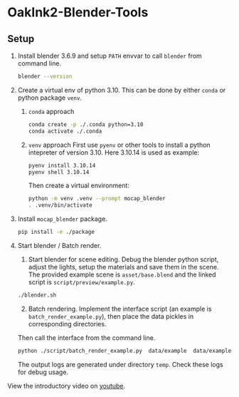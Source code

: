 # OakInk2-Blender-Tools

## Setup

1. Install blender 3.6.9 and setup `PATH` envvar to call `blender` from command line.
   
    ```bash
    blender --version
    ```

2. Create a virtual env of python 3.10. This can be done by either `conda` or python package `venv`.
    
    1. `conda` approach
        
        ```bash
        conda create -p ./.conda python=3.10
        conda activate ./.conda
        ```

    2. `venv` approach
        First use `pyenv` or other tools to install a python intepreter of version 3.10. Here 3.10.14 is used as example:

        ```bash
        pyenv install 3.10.14
        pyenv shell 3.10.14
        ```

        Then create a virtual environment:

        ```bash
        python -m venv .venv --prompt mocap_blender
        . .venv/bin/activate
        ```

3. Install `mocap_blender` package.
    
    ```bash
    pip install -e ./package
    ```

4. Start blender / Batch render.
    
    1. Start blender for scene editing. Debug the blender python script, adjust the lights, setup the materials and save them in the scene. The provided example scene is `asset/base.blend` and the linked script is `script/preview/example.py`.

    ```bash
    ./blender.sh
    ```

    2. Batch rendering. Implement the interface script (an example is `batch_render_example.py`), then place the data pickles in corresponding directories.

    Then call the interface from the command line.
    ```bash
    python ./script/batch_render_example.py  data/example  data/example_render
    ```

    The output logs are generated under directory `temp`. Check these logs for debug usage.

View the introductory video on [youtube](https://www.youtube.com/watch?v=VmMDvRdfMmM).

<!--```bibtex

```-->
